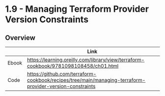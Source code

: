# 1.9 - Managing Terraform Provider Version Constraints

## Overview

|       | Link                                                                                 |
|-------|--------------------------------------------------------------------------------------|
| Ebook | https://learning.oreilly.com/library/view/terraform-cookbook/9781098108458/ch01.html |
| Code  | https://github.com/terraform-cookbook/recipes/tree/main/managing-terraform-provider-version-constraints                   |
